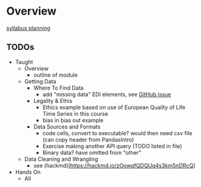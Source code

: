 # Overview

[syllabus planning](https://hackmd.io/2jO67RhQSGysNetJ-ReJ7Q)

## TODOs

- Taught
    - Overview
        - outline of module
    - Getting Data
      - Where To Find Data
        - add "missing data" EDI elements, see [GitHub issue]( https://github.com/alan-turing-institute/rds-course/issues/8#issuecomment-889184150)
      - Legality & Ethis
        - Ethics example based on use of European Quality of Life Time Series in this course
        - bias in bias out example
      - Data Sources and Formats
        - code cells, convert to executable? would then need csv file (can copy header from PandasIntro)
        - Exercise making another API query (TODO listed in file)
        - Binary data? have omitted from "other"
    - Data Cleaning and Wrangling
        - see (hackmd)[https://hackmd.io/zOowqfQDQUq4s3km5nDRcQ]
- Hands On
    - All



